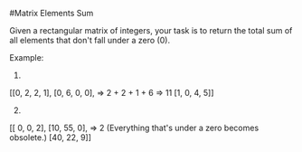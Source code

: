 #Matrix Elements Sum

Given a rectangular matrix of integers, your task is to return the total sum of all elements that don't fall under a zero (0).

Example:

1.

[[0, 2, 2, 1],
 [0, 6, 0, 0],	=> 2 + 2 + 1 + 6 => 11
 [1, 0, 4, 5]]

2.

 [[ 0,  0, 2],
  [10, 55, 0], => 2 (Everything that's under a zero becomes obsolete.)
  [40, 22, 9]] 

